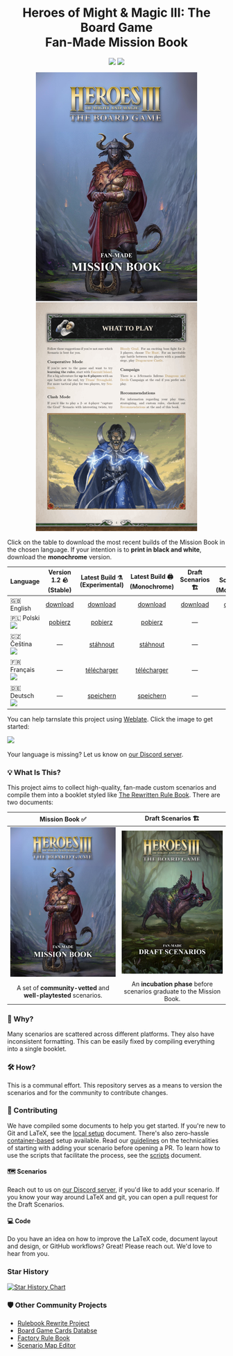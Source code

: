 <div align="center">
  <h1>Heroes of Might & Magic III: The Board Game<br>Fan-Made Mission Book</h1>

  <p align="center">
    <img src="https://img.shields.io/badge/latex-%23008080.svg?style=for-the-badge&logo=latex&logoColor=white">
    <a href="https://discord.gg/nMbawQkj9R"><img src="https://dcbadge.limes.pink/api/server/nMbawQkj9R"></a>
  </p>

  [![](assets/github/title-page-small.png)](https://raw.githubusercontent.com/qwrtln/Homm3BG-mission-book-build-artifacts/en/main_en.pdf)[![](assets/github/content-small.gif)](https://raw.githubusercontent.com/qwrtln/Homm3BG-mission-book-build-artifacts/en/main_en.pdf)
</div>

Click on the table to download the most recent builds of the Mission Book in the chosen language.
If your intention is to **print in black and white**, download the **monochrome** version.

<table>
    <thead>
        <tr>
            <th>Language</th>
            <th align="center">Version 1.2 🪨<br>(Stable)</th>
            <th align="center">Latest Build ⚗️<br>(Experimental)</th>
            <th align="center">Latest Build 🖨️ <br>(Monochrome)</th>
            <th align="center">Draft Scenarios 🏗️</th>
            <th align="center">Draft Scenarios 🖨️ <br>(Monochrome)</th>
        </tr>
    </thead>
    <tbody>
        <tr>
            <td>🇬🇧 English</td>
            <td align="center"><a href="https://github.com/qwrtln/Homm3BG-mission-book/releases/download/v1.2/Heroes3_English_Fan_Made_Mission_Book_1_2.pdf">download</a></td>
            <td align="center">️<a href="https://raw.githubusercontent.com/qwrtln/Homm3BG-mission-book-build-artifacts/en/main_en.pdf">download</a></td>
            <td align="center">️<a href="https://raw.githubusercontent.com/qwrtln/Homm3BG-mission-book-build-artifacts/en/main_en-mono.pdf">download</a></td>
            <td align="center">️<a href="https://raw.githubusercontent.com/qwrtln/Homm3BG-mission-book-build-artifacts/drafts/drafts.pdf">download</a></td>
            <td align="center">️<a href="https://raw.githubusercontent.com/qwrtln/Homm3BG-mission-book-build-artifacts/drafts/drafts-mono.pdf">download</a></td>
        </tr>
        <tr>
            <td>
            🇵🇱 Polski<br>
            <img src="https://hosted.weblate.org/widgets/homm3bg-fan-made-mission-book/pl/svg-badge.svg">
            </td>
            <td align="center"><a href="https://github.com/qwrtln/Homm3BG-mission-book/releases/download/v1.2/Heroes3_Polski_Fan_Made_Mission_Book_1_2.pdf">pobierz</a></td>
            <td align="center"><a href="https://raw.githubusercontent.com/qwrtln/Homm3BG-mission-book-build-artifacts/pl/main_pl.pdf">️pobierz</a></td>
            <td align="center"><a href="https://raw.githubusercontent.com/qwrtln/Homm3BG-mission-book-build-artifacts/pl/main_pl-mono.pdf">️pobierz</a></td>
            <td align="center">—</td>
            <td align="center">—</td>
        </tr>
        <tr>
            <td>🇨🇿 Čeština<br>
            <img src="https://hosted.weblate.org/widgets/homm3bg-fan-made-mission-book/cs/svg-badge.svg"></td>
            <td align="center">—</td>
            <td align="center"><a href="https://raw.githubusercontent.com/qwrtln/Homm3BG-mission-book-build-artifacts/cs/main_cs.pdf">stáhnout</a></td>
            <td align="center"><a href="https://raw.githubusercontent.com/qwrtln/Homm3BG-mission-book-build-artifacts/cs/main_cs-mono.pdf">stáhnout</a></td>
            <td align="center">—</td>
            <td align="center">—</td>
        </tr>
        <tr>
            <td>🇫🇷 Français<br>
            <img src="https://hosted.weblate.org/widgets/homm3bg-fan-made-mission-book/fr/svg-badge.svg"></td>
            <td align="center">—</td>
            <td align="center"><a href="https://raw.githubusercontent.com/qwrtln/Homm3BG-mission-book-build-artifacts/fr/main_fr.pdf">télécharger</a></td>
            <td align="center"><a href="https://raw.githubusercontent.com/qwrtln/Homm3BG-mission-book-build-artifacts/fr/main_fr-mono.pdf">télécharger</a></td>
            <td align="center">—</td>
            <td align="center">—</td>
        </tr>
        <tr>
            <td>🇩🇪 Deutsch<br>
            <img src="https://hosted.weblate.org/widgets/homm3bg-fan-made-mission-book/de/svg-badge.svg"></td>
            <td align="center">—</td>
            <td align="center"><a href="https://raw.githubusercontent.com/qwrtln/Homm3BG-mission-book-build-artifacts/de/main_fr.pdf">speichern</a></td>
            <td align="center"><a href="https://raw.githubusercontent.com/qwrtln/Homm3BG-mission-book-build-artifacts/de/main_fr-mono.pdf">speichern</a></td>
            <td align="center">—</td>
            <td align="center">—</td>
        </tr>
    </tbody>
</table>

You can help tarnslate this project using [Weblate](https://weblate.org/en/).
Click the image to get started:

<a href="https://hosted.weblate.org/engage/homm3bg-fan-made-mission-book/">
<picture>
  <source media="(prefers-color-scheme: dark)" srcset="https://hosted.weblate.org/widget/homm3bg-fan-made-mission-book/287x66-black.png" />
  <source media="(prefers-color-scheme: light)" srcset="https://hosted.weblate.org/widget/homm3bg-fan-made-mission-book/287x66-grey.png" />
  <img src="https://hosted.weblate.org/widget/homm3bg-fan-made-mission-book/287x66-grey.png">
</picture>
</a>

Your language is missing? Let us know on [our Discord server](https://discord.gg/nMbawQkj9R).

### 💡 What Is This?

This project aims to collect high-quality, fan-made custom scenarios and compile them into a booklet styled like [The Rewritten Rule Book](https://github.com/Heegu-sama/Homm3BG).
There are two documents:

|Mission Book ✅|Draft Scenarios 🏗️|
|:-------------:|:----------------:|
| [![image](docs/assets/mission-book-title.png)](https://raw.githubusercontent.com/qwrtln/Homm3BG-mission-book-build-artifacts/en/main_en.pdf) | [![image](docs/assets/draft-scenarios-title.png)](https://raw.githubusercontent.com/qwrtln/Homm3BG-mission-book-build-artifacts/drafts/drafts.pdf) |
| A set of **community-vetted** and **well-playtested** scenarios. | An **incubation phase** before scenarios graduate to the Mission Book. |

### 🤔 Why?

Many scenarios are scattered across different platforms.
They also have inconsistent formatting.
This can be easily fixed by compiling everything into a single booklet.

### 🛠️ How?

This is a communal effort.
This repository serves as a means to version the scenarios and for the community to contribute changes.

### 💪 Contributing

We have compiled some documents to help you get started.
If you're new to Git and LaTeX, see the [local setup](https://qwrtln.github.io/Homm3BG-mission-book/) document.
There's also zero-hassle [container-based](https://qwrtln.github.io/Homm3BG-mission-book/container/) setup available.
Read our [guidelines](https://qwrtln.github.io/Homm3BG-mission-book/scenarios/) on the technicalities of starting with adding your scenario before opening a PR.
To learn how to use the scripts that facilitate the process, see the [scripts](https://qwrtln.github.io/Homm3BG-mission-book/scripts/) document.

#### 🗺️ Scenarios

Reach out to us on [our Discord server](https://discord.gg/nMbawQkj9R), if you'd like to add your scenario.
If you know your way around LaTeX and git, you can open a pull request for the Draft Scenarios.

#### 💻 Code

Do you have an idea on how to improve the LaTeX code, document layout and design, or GitHub workflows?
Great! Please reach out. We'd love to hear from you.

### Star History

<a href="https://star-history.com/#qwrtln/Homm3BG-mission-book&Date">
  <picture>
    <source media="(prefers-color-scheme: dark)" srcset="https://api.star-history.com/svg?repos=qwrtln/Homm3BG-mission-book&type=Date&theme=dark" />
    <source media="(prefers-color-scheme: light)" srcset="https://api.star-history.com/svg?repos=qwrtln/Homm3BG-mission-book&type=Date" />
    <img alt="Star History Chart" src="https://api.star-history.com/svg?repos=qwrtln/Homm3BG-mission-book&type=Date" />
  </picture>
</a>

### 🛡️ Other Community Projects

- [Rulebook Rewrite Project](https://github.com/Heegu-sama/Homm3BG)
- [Board Game Cards Databse](https://github.com/Mirzipan/Homm3_BG_Database)
- [Factory Rule Book](https://github.com/piotrbruzda/Homm3BG-FactoryRulebook)
- [Scenario Map Editor](https://github.com/zedero/HoMM3Boardgame)
